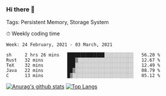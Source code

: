 ### Hi there 👋

Tags: Persistent Memory, Storage System

<!--

[![Anurag's github stats](https://github-readme-stats.vercel.app/api?username=wwyf)](https://github.com/anuraghazra/github-readme-stats)

[![Anurag's github stats](https://github-readme-stats.vercel.app/api?username=wwyf&count_private=true)](https://github.com/anuraghazra/github-readme-stats)


[![Top Langs](https://github-readme-stats.vercel.app/api/top-langs/?username=wwyf&count_private=true&&hide=jupyter%20notebook,html)](https://github.com/anuraghazra/github-readme-stats)



-->


⏱ Weekly coding time

<!--START_SECTION:waka-->
```text
Week: 24 February, 2021 - 03 March, 2021

sh     2 hrs 26 mins   ██████████████░░░░░░░░░░░   56.20 % 
Rust   32 mins         ███▒░░░░░░░░░░░░░░░░░░░░░   12.67 % 
TeX    32 mins         ███░░░░░░░░░░░░░░░░░░░░░░   12.49 % 
Java   22 mins         ██▒░░░░░░░░░░░░░░░░░░░░░░   08.79 % 
C      13 mins         █▒░░░░░░░░░░░░░░░░░░░░░░░   05.12 % 
```
<!--END_SECTION:waka-->



[![Anurag's github stats](https://github-readme-stats.vercel.app/api?username=wwyf&count_private=true&show_icons=true&hide_border=true)](https://github.com/anuraghazra/github-readme-stats) [![Top Langs](https://github-readme-stats.vercel.app/api/top-langs/?username=wwyf&count_private=true&hide=jupyter%20notebook,html,OpenEdge%20ABL&langs_count=10&layout=compact&hide_border=true)](https://github.com/anuraghazra/github-readme-stats)

<!--

[![willianrod's wakatime stats](https://github-readme-stats.vercel.app/api/wakatime?username=wwyf)](https://github.com/anuraghazra/github-readme-stats)


-->

